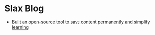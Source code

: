 # Slax Blog

- [Built an open-source tool to save content permanently and simplify learning](blog/2025/20250316-opensourcereader.md)